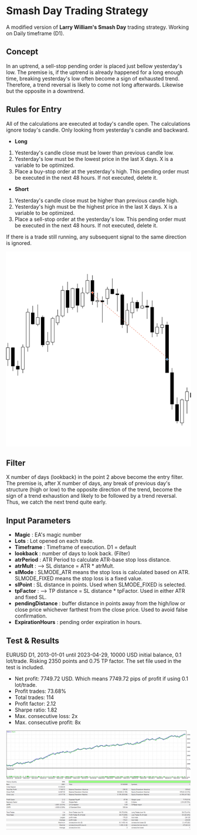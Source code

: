 # Smash Day Trading Strategy
A modified version of __Larry William's Smash Day__ trading strategy. Working on Daily timeframe (D1).

## Concept
In an uptrend, a sell-stop pending order is placed just bellow yesterday's low. The premise is, if the uptrend is already happened for a long enough time, breaking yesterday's low often become a sign of exhausted trend. Therefore, a trend reversal is likely to come not long afterwards. Likewise but the opposite in a downtrend.

## Rules for Entry
All of the calculations are executed at today's candle open. The calculations ignore today's candle. Only looking from yesterday's candle and backward.
* __Long__
1. Yesterday's candle close must be lower than previous candle low.
2. Yesterday's low must be the lowest price in the last X days. X is a variable to be optimized.
3. Place a buy-stop order at the yesterday's high. This pending order must be executed in the next 48 hours. If not executed, delete it.
* __Short__
1. Yesterday's candle close must be higher than previous candle high.
2. Yesterday's high must be the highest price in the last X days. X is a variable to be optimized.
3. Place a sell-stop order at the yesterday's low. This pending order must be executed in the next 48 hours. If not executed, delete it.

If there is a trade still running, any subsequent signal to the same direction is ignored.

![](./Entry.png)

## Filter
X number of days (lookback) in the point 2 above become the entry filter. The premise is, after X number of days, any break of previous day's structure (high or low) to the opposite direction of the trend, become the sign of a trend exhaustion and likely to be followed by a trend reversal. Thus, we catch the next trend quite early.

## Input Parameters
* __Magic__ : EA's magic number
* __Lots__ : Lot opened on each trade.
* __Timeframe__ : Timeframe of execution. D1 = default
* __lookback__ : number of days to look back. (Filter)
* __atrPeriod__ : ATR Period to calculate ATR-base stop loss distance.
* __atrMult__ : --> SL distance = ATR * atrMult.
* __slMode__ : SLMODE_ATR means the stop loss is calculated based on ATR. SLMODE_FIXED means the stop loss is a fixed value.
* __slPoint__ : SL distance in points. Used when SLMODE_FIXED is selected.
* __tpFactor__ : --> TP distance = SL distance * tpFactor. Used in either ATR and fixed SL.
* __pendingDistance__ : buffer distance in points away from the high/low or close price whichever farthest from the close price. Used to avoid false confirmation.
* __ExpirationHours__ : pending order expiration in hours.

## Test & Results
EURUSD D1, 2013-01-01 until 2023-04-29, 10000 USD initial balance, 0.1 lot/trade. Risking 2350 points and 0.75 TP factor.
The set file used in the test is included.

* Net profit: 7749.72 USD. Which means 7749.72 pips of profit if using 0.1 lot/trade.
* Profit trades: 73.68%
* Total trades: 114
* Profit factor: 2.12
* Sharpe ratio: 1.82
* Max. consecutive loss: 2x
* Max. consecutive profit: 8x

![](./equityCurve.png)
![](./summary.png)
